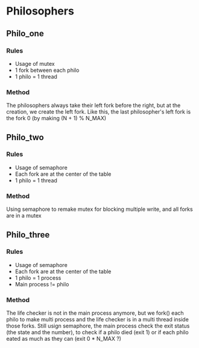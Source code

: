 # Philosophers

## Philo_one

### Rules

* Usage of mutex
* 1 fork between each philo
* 1 philo = 1 thread

### Method

The philosophers always take their left fork before the right, but at the creation, we create the left fork.
Like this, the last philosopher's left fork is the fork 0 (by making (N + 1) % N_MAX)

## Philo_two

### Rules

* Usage of semaphore
* Each fork are at the center of the table
* 1 philo = 1 thread

### Method

Using semaphore to remake mutex for blocking multiple write, and all forks are in a mutex

## Philo_three

### Rules

* Usage of semaphore
* Each fork are at the center of the table
* 1 philo = 1 process
* Main process != philo

### Method

The life checker is not in the main process anymore, but we fork() each philo to make multi process
and the life checker is in a multi thread inside those forks. Still usign semaphore, the main process 
check the exit status (the state and the number), to check if a philo died (exit 1) or if each philo
eated as much as they can (exit 0 * N_MAX ?)